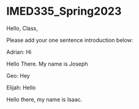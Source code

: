 # IMED335_Spring2023

Hello, Class,

Please add your one sentence introduction below:

Adrian: Hi

Hello There. My name is Joseph

Geo: Hey

Elijah: Hello

Hello there, my name is Isaac.

